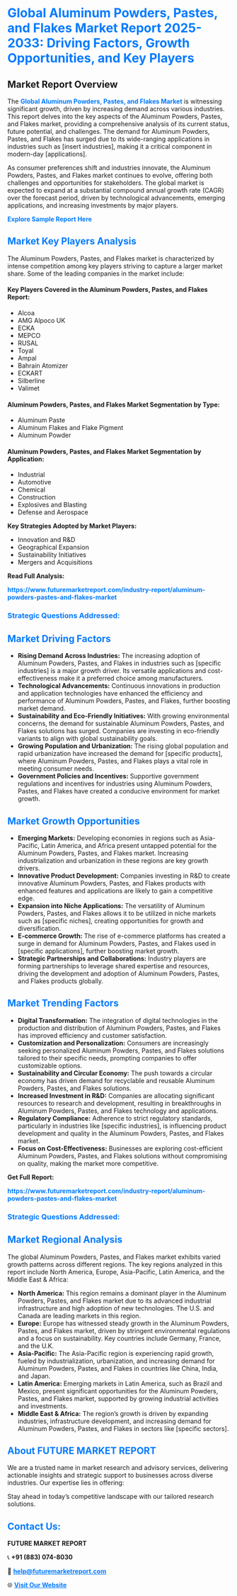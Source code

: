 <h1 style="color: #007BFF;">Global Aluminum Powders, Pastes, and Flakes Market Report 2025-2033: Driving Factors, Growth Opportunities, and Key Players</h1>

<section id="overview">
<h2>Market Report Overview</h2>
<p>The <a href="https://www.futuremarketreport.com/industry-report/aluminum-powders-pastes-and-flakes-market" style="color: #007BFF; text-decoration: none;"><strong>Global Aluminum Powders, Pastes, and Flakes Market</strong></a> is witnessing significant growth, driven by increasing demand across various industries. This report delves into the key aspects of the Aluminum Powders, Pastes, and Flakes market, providing a comprehensive analysis of its current status, future potential, and challenges. The demand for Aluminum Powders, Pastes, and Flakes has surged due to its wide-ranging applications in industries such as [insert industries], making it a critical component in modern-day [applications].</p>
<p>As consumer preferences shift and industries innovate, the Aluminum Powders, Pastes, and Flakes market continues to evolve, offering both challenges and opportunities for stakeholders. The global market is expected to expand at a substantial compound annual growth rate (CAGR) over the forecast period, driven by technological advancements, emerging applications, and increasing investments by major players.</p>
</section>

<section id="overview">
<p><a href="https://www.futuremarketreport.com/request-sample/reportId=52644" style="color: #007BFF; text-decoration: none;"><strong>Explore Sample Report Here</strong></a></p>
</section>

<section id="key-players">
<h2 style="color: #007BFF;">Market Key Players Analysis</h2>
<p>The Aluminum Powders, Pastes, and Flakes market is characterized by intense competition among key players striving to capture a larger market share. Some of the leading companies in the market include:</p>
<h4>Key Players Covered in the Aluminum Powders, Pastes, and Flakes Report:</h4>
<ul><li>Alcoa</li><li>AMG Alpoco UK</li><li>ECKA</li><li>MEPCO</li><li>RUSAL</li><li>Toyal</li><li>Ampal</li><li>Bahrain Atomizer</li><li>ECKART</li><li>Silberline</li><li>Valimet</li></ul>
<h4>Aluminum Powders, Pastes, and Flakes Market Segmentation by Type:</h4>
<ul><li>Aluminum Paste</li><li>Aluminum Flakes and Flake Pigment</li><li>Aluminum Powder</li></ul>

<h4>Aluminum Powders, Pastes, and Flakes Market Segmentation by Application:</h4>
<ul><li>Industrial</li><li>Automotive</li><li>Chemical</li><li>Construction</li><li>Explosives and Blasting</li><li>Defense and Aerospace</li></ul>
<p><strong>Key Strategies Adopted by Market Players:</strong></p>
<ul>
<li>Innovation and R&D</li>
<li>Geographical Expansion</li>
<li>Sustainability Initiatives</li>
<li>Mergers and Acquisitions</li>
</ul>
</section>

<section>
<p><strong>Read Full Analysis: </strong></p><a href="https://www.futuremarketreport.com/industry-report/aluminum-powders-pastes-and-flakes-market" style="color: #007BFF; text-decoration: none;"><strong>https://www.futuremarketreport.com/industry-report/aluminum-powders-pastes-and-flakes-market</strong></a>
<h3 style="color: #007BFF;">Strategic Questions Addressed:</h3>
</section>

<section id="driving-factors">
<h2 style="color: #007BFF;">Market Driving Factors</h2>
<ul>
<li><strong>Rising Demand Across Industries:</strong> The increasing adoption of Aluminum Powders, Pastes, and Flakes in industries such as [specific industries] is a major growth driver. Its versatile applications and cost-effectiveness make it a preferred choice among manufacturers.</li>
<li><strong>Technological Advancements:</strong> Continuous innovations in production and application technologies have enhanced the efficiency and performance of Aluminum Powders, Pastes, and Flakes, further boosting market demand.</li>
<li><strong>Sustainability and Eco-Friendly Initiatives:</strong> With growing environmental concerns, the demand for sustainable Aluminum Powders, Pastes, and Flakes solutions has surged. Companies are investing in eco-friendly variants to align with global sustainability goals.</li>
<li><strong>Growing Population and Urbanization:</strong> The rising global population and rapid urbanization have increased the demand for [specific products], where Aluminum Powders, Pastes, and Flakes plays a vital role in meeting consumer needs.</li>
<li><strong>Government Policies and Incentives:</strong> Supportive government regulations and incentives for industries using Aluminum Powders, Pastes, and Flakes have created a conducive environment for market growth.</li>
</ul>
</section>

<section id="growth-opportunities">
<h2 style="color: #007BFF;">Market Growth Opportunities</h2>
<ul>
<li><strong>Emerging Markets:</strong> Developing economies in regions such as Asia-Pacific, Latin America, and Africa present untapped potential for the Aluminum Powders, Pastes, and Flakes market. Increasing industrialization and urbanization in these regions are key growth drivers.</li>
<li><strong>Innovative Product Development:</strong> Companies investing in R&D to create innovative Aluminum Powders, Pastes, and Flakes products with enhanced features and applications are likely to gain a competitive edge.</li>
<li><strong>Expansion into Niche Applications:</strong> The versatility of Aluminum Powders, Pastes, and Flakes allows it to be utilized in niche markets such as [specific niches], creating opportunities for growth and diversification.</li>
<li><strong>E-commerce Growth:</strong> The rise of e-commerce platforms has created a surge in demand for Aluminum Powders, Pastes, and Flakes used in [specific applications], further boosting market growth.</li>
<li><strong>Strategic Partnerships and Collaborations:</strong> Industry players are forming partnerships to leverage shared expertise and resources, driving the development and adoption of Aluminum Powders, Pastes, and Flakes products globally.</li>
</ul>
</section>

<section id="trending-factors">
<h2 style="color: #007BFF;">Market Trending Factors</h2>
<ul>
<li><strong>Digital Transformation:</strong> The integration of digital technologies in the production and distribution of Aluminum Powders, Pastes, and Flakes has improved efficiency and customer satisfaction.</li>
<li><strong>Customization and Personalization:</strong> Consumers are increasingly seeking personalized Aluminum Powders, Pastes, and Flakes solutions tailored to their specific needs, prompting companies to offer customizable options.</li>
<li><strong>Sustainability and Circular Economy:</strong> The push towards a circular economy has driven demand for recyclable and reusable Aluminum Powders, Pastes, and Flakes solutions.</li>
<li><strong>Increased Investment in R&D:</strong> Companies are allocating significant resources to research and development, resulting in breakthroughs in Aluminum Powders, Pastes, and Flakes technology and applications.</li>
<li><strong>Regulatory Compliance:</strong> Adherence to strict regulatory standards, particularly in industries like [specific industries], is influencing product development and quality in the Aluminum Powders, Pastes, and Flakes market.</li>
<li><strong>Focus on Cost-Effectiveness:</strong> Businesses are exploring cost-efficient Aluminum Powders, Pastes, and Flakes solutions without compromising on quality, making the market more competitive.</li>
</ul>
</section>

<section>
<p><strong>Get Full Report: </strong></p><a href="https://www.futuremarketreport.com/industry-report/aluminum-powders-pastes-and-flakes-market" style="color: #007BFF; text-decoration: none;"><strong>https://www.futuremarketreport.com/industry-report/aluminum-powders-pastes-and-flakes-market</strong></a>
<h3 style="color: #007BFF;">Strategic Questions Addressed:</h3>
</section>


<section id="regional-analysis">
<h2 style="color: #007BFF;">Market Regional Analysis</h2>
<p>The global Aluminum Powders, Pastes, and Flakes market exhibits varied growth patterns across different regions. The key regions analyzed in this report include North America, Europe, Asia-Pacific, Latin America, and the Middle East & Africa:</p>
<ul>
<li><strong>North America:</strong> This region remains a dominant player in the Aluminum Powders, Pastes, and Flakes market due to its advanced industrial infrastructure and high adoption of new technologies. The U.S. and Canada are leading markets in this region.</li>
<li><strong>Europe:</strong> Europe has witnessed steady growth in the Aluminum Powders, Pastes, and Flakes market, driven by stringent environmental regulations and a focus on sustainability. Key countries include Germany, France, and the U.K.</li>
<li><strong>Asia-Pacific:</strong> The Asia-Pacific region is experiencing rapid growth, fueled by industrialization, urbanization, and increasing demand for Aluminum Powders, Pastes, and Flakes in countries like China, India, and Japan.</li>
<li><strong>Latin America:</strong> Emerging markets in Latin America, such as Brazil and Mexico, present significant opportunities for the Aluminum Powders, Pastes, and Flakes market, supported by growing industrial activities and investments.</li>
<li><strong>Middle East & Africa:</strong> The region’s growth is driven by expanding industries, infrastructure development, and increasing demand for Aluminum Powders, Pastes, and Flakes in sectors like [specific sectors].</li>
</ul>
</section>

<footer>
<h2 style="color: #007BFF;">About FUTURE MARKET REPORT</h2>
<p>We are a trusted name in market research and advisory services, delivering actionable insights and strategic support to businesses across diverse industries. Our expertise lies in offering:</p>

<p>Stay ahead in today’s competitive landscape with our tailored research solutions.</p>

<h2 style="color: #007BFF;">Contact Us:</h2>
<p><strong>FUTURE MARKET REPORT</strong></p>
<p>📞 <strong>+91 (883) 074-8030</strong></p>
<p>📧 <strong><a href="mailto:help@futuremarketreport.com" style="color: #007BFF;">help@futuremarketreport.com</a></strong></p>
<p>🌐 <strong><a href="https://www.futuremarketreport.com/" style="color: #007BFF;">Visit Our Website</a></strong></p>
</footer>